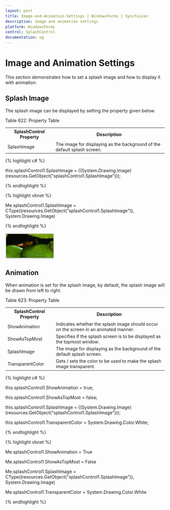 ```yaml
---
layout: post
title: Image-and-Animation-Settings | WindowsForms | Syncfusion
description: image and animation settings
platform: WindowsForms
control: SplashControl
documentation: ug
---
```


# Image and Animation Settings

This section demonstrates how to set a splash image and how to display it with animation.

## Splash Image

The splash image can be displayed by setting the property given below.

Table 622: Property Table

<table>
<tr>
<th>
SplashControl Property</th><th>
Description</th></tr>
<tr>
<td>
SplashImage</td><td>
The image for displaying as the background of the default splash screen.</td></tr>
</table>

{% highlight c# %}

this.splashControl1.SplashImage = ((System.Drawing.Image)(resources.GetObject("splashControl1.SplashImage")));

{% endhighlight %}

{% highlight vbnet %}

Me.splashControl1.SplashImage = CType((resources.GetObject("splashControl1.SplashImage")), System.Drawing.Image)

{% endhighlight %}

![](Overview_images/Overview_img39.jpeg) 


## Animation

When animation is set for the splash image, by default, the splash image will be drawn from left to right.

Table 623: Property Table

<table>
<tr>
<th>
SplashControl Property</th><th>
Description</th></tr>
<tr>
<td>
ShowAnimation</td><td>
Indicates whether the splash image should occur on the screen in an animated manner.</td></tr>
<tr>
<td>
ShowAsTopMost</td><td>
Specifies if the splash screen is to be displayed as the topmost window.</td></tr>
<tr>
<td>
SplashImage</td><td>
The image for displaying as the background of the default splash screen.</td></tr>
<tr>
<td>
TransparentColor</td><td>
Gets / sets the color to be used to make the splash image transparent.</td></tr>
</table>

{% highlight c# %}

this.splashControl1.ShowAnimation = true;

this.splashControl1.ShowAsTopMost = false;

this.splashControl1.SplashImage = ((System.Drawing.Image)(resources.GetObject("splashControl1.SplashImage")));

this.splashControl1.TransparentColor = System.Drawing.Color.White;

{% endhighlight %}

{% highlight vbnet %}

Me.splashControl1.ShowAnimation = True

Me.splashControl1.ShowAsTopMost = False

Me.splashControl1.SplashImage = CType((resources.GetObject("splashControl1.SplashImage")), System.Drawing.Image)

Me.splashControl1.TransparentColor = System.Drawing.Color.White

{% endhighlight %}

